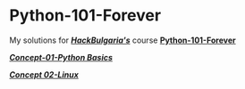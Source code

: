 # Python-101-Forever

My solutions for [***HackBulgaria's***](https://hackbulgaria.com/) course [**Python-101-Forever**](https://github.com/HackBulgaria/Python-101-Forever)

[***Concept-01-Python Basics***](/C01) 

[***Concept 02-Linux***](/C02) 

[comment]: <> ([***Concept 03***]&#40;https://github.com/ivo-bass/Python-101-Forever/tree/main/C03&#41; )

[comment]: <> ([***Concept 04***]&#40;https://github.com/ivo-bass/Python-101-Forever/tree/main/C04&#41; )

[comment]: <> ([***Concept 05***]&#40;https://github.com/ivo-bass/Python-101-Forever/tree/main/C05&#41; )

[comment]: <> ([***Concept 06***]&#40;https://github.com/ivo-bass/Python-101-Forever/tree/main/C06&#41; )

[comment]: <> ([***Concept 07***]&#40;https://github.com/ivo-bass/Python-101-Forever/tree/main/C07&#41; )

[comment]: <> ([***Concept 08***]&#40;https://github.com/ivo-bass/Python-101-Forever/tree/main/C08&#41; )

[comment]: <> ([***Concept 09***]&#40;https://github.com/ivo-bass/Python-101-Forever/tree/main/C09&#41; )

[comment]: <> ([***Concept 10***]&#40;https://github.com/ivo-bass/Python-101-Forever/tree/main/C10&#41; )

[comment]: <> (| Concept                               | Link                                   |)

[comment]: <> (|---------------------------------------|----------------------------------------|)

[comment]: <> (| 00 - Course Introduction              | [Click here]&#40;C00-Course-Introduction/&#41; |)

[comment]: <> (| 01 - Python Basics                    | [Click here]&#40;C01-Python-Basics/&#41;       |)

[comment]: <> (| 02 - Linux                            | *Coming soon*                          |)

[comment]: <> (| 03 - Unit testing                     | *Coming soon*                          |)

[comment]: <> (| 04 - Algorithms and Data structures   | *Coming soon*                          |)

[comment]: <> (| 05 - Modules, namespaces & interfaces | *Coming soon*                          |)

[comment]: <> (| 06 - Expanding in Python, part 1      | *Coming soon*                          |)

[comment]: <> (| 07 - Keeping it practical, part 1     | *Coming soon*                          |)

[comment]: <> (| 08 - Introduction to Databases / SQL  | *Coming soon*                          |)

[comment]: <> (| 09 - Python & SQL                     | *Coming soon*                          |)

[comment]: <> (| 10 - Expanding in Python, part 2      | *Coming soon*                          |)

[comment]: <> (| 11 - Keeping it Practical, part 2     | *Coming soon*                          |)

[comment]: <> (| 12 - Git                              | *Coming soon*                          |)

[comment]: <> (| *There's more to come*                | *Coming soon*                          |)